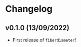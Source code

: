 # Changelog

<!--next-version-placeholder-->

## v0.1.0 (13/09/2022)

- First release of `fiberdiameter`!
